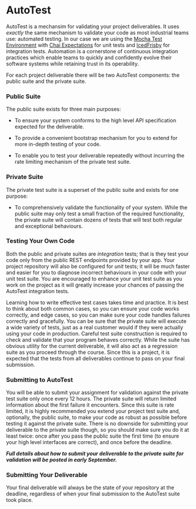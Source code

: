 # AutoTest

AutoTest is a mechansim for validating your project deliverables. It uses _exactly_ the same mechanism to validate your code as most industrial teams use: automated testing. In our case we are using the [Mocha Test Environment](https://mochajs.org/) with [Chai Expectations](http://chaijs.com/api/bdd/) for unit tests and [IcedFrisby](https://www.npmjs.com/package/icedfrisby) for integration tests. Automation is a cornerstone of continuous integration practices which enable teams to quickly and confidently evolve their software systems while retaining trust in its operability.

For each project deliverable there will be two AutoTest components: the public suite and the private suite. 

### Public Suite

The public suite exists for three main purposes: 

* To ensure your system conforms to the high level API specification expected for the deliverable.

* To provide a convenient bootstrap mechanism for you to extend for more in-depth testing of your code.

* To enable you to test your deliverable repeatedly without incurring the rate limiting mechanism of the private test suite.

### Private Suite

The private test suite is a superset of the public suite and exists for one purpose:

* To comprehensively validate the functionality of your system. While the public suite may only test a small fraction of the required functionality, the private suite will contain dozens of tests that will test both regular and exceptional behaviours.

### Testing Your Own Code
Both the public and private suites are *integration* tests; that is they test your code only from the public REST endpoints provided by your app. Your project repository will also be configured for *unit* tests; it will be much faster and easier for you to diagnose incorrect behaviours in your code with your unit test suite. You are encouraged to enhance your unit test suite as you work on the project as it will greatly increase your chances of passing the AutoTest integration tests.

Learning how to write effective test cases takes time and practice. It is best to think about both common cases, so you can ensure your code works correctly, and edge cases, so you can make sure your code handles failures correctly and gracefully. You can be sure that the private suite will execute a wide variety of tests, just as a real customer would if they were actually using your code in production. Careful test suite construction is required to check and validate that your program behaves correctly. While the suite has obvious utility for the current deliverable, it will also act as a regression suite as you proceed through the course. Since this is a project, it is expected that the tests from all deliverables continue to pass on your final submission.

### Submitting to AutoTest

You will be able to submit your assignment for validation against the private test suite only once every 12 hours. The private suite will return limited information about the first failure it encounters. Since this suite is rate limited, it is highly recommended you extend your project test suite and, optionally, the public suite, to make your code as robust as possible before testing it against the private suite. There is no downside for submitting your deliverable to the private suite though, so you should make sure you do it at least twice: once after you pass the public suite the first time (to ensure your high level interfaces are correct), and once before the deadline.

***Full details about how to submit your deliverable to the private suite for validation will be posted in early September.***

### Submitting Your Deliverable

Your final deliverable will always be the state of your repository at the deadline, regardless of when your final submission to the AutoTest suite took place.

